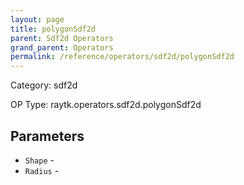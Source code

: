 ```yaml
---
layout: page
title: polygonSdf2d
parent: Sdf2d Operators
grand_parent: Operators
permalink: /reference/operators/sdf2d/polygonSdf2d
---
```


Category: sdf2d

OP Type: raytk.operators.sdf2d.polygonSdf2d

## Parameters

* `Shape` - 
* `Radius` -

